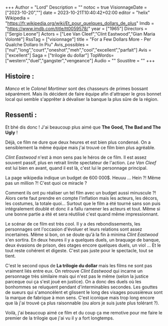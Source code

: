 +++
Author = "Lord"
Description = ""
notoc = true
VisionnageDate = ["2023-10-20",""]
date = 2023-10-21T10:40:42+02:00
editor = "helix"
Wikipedia = "https://fr.wikipedia.org/wiki/Et_pour_quelques_dollars_de_plus"
Imdb = "https://www.imdb.com/title/tt0059578/"
year = ["1965"]
Directors = ["Sergio Leone"]
Actors = ["Lee Van Cleef","Clint Eastwood","Gian Maria Volonté"]
RssTag = ["visionnage"]
title = "For a Few Dollars More - Per Qualche Dollaro In Piu"
Avis_possibles = ["nul","long","court","oneshot","meh","cool","excellent","parfait"]
Avis = ["excellent"] 
Saga = ["trilogie du dollar"]
TopWords=["western","duel","gangster","vengeance"]
Audio = ""
Soustitre = ""
+++
## Histoire : 
*Manco* et le *Colonel Mortimer* sont des chasseurs de primes bossant séparément.
Mais ils décident de faire équipe afin d'attraper le gros bonnet local qui semble s'apprêter à dévaliser la banque la plus sûre de la région.

## Ressenti :
Et bhé dis donc !
J'ai beaucoup plus aimé que **The Good, The Bad and The Ugly** !

Déjà, ce film ne dure que deux heures et est bien plus condensé.
On a sensiblement la même équipe mais j'ai trouvé ce film bien plus agréable.

*Clint Eastwood* n'est à mon sens pas le héros de ce film.
Il est assez souvent passif, plus en retrait limite spectateur de l'action.
*Lee Van Cleef* est lui bien en avant, quand il est là, c'est lui le personnage principal.

La page wikipedia indique un budget de 600 000$.
Heuuu … 
Hein ?!
Même pas un million ?!
C'est quoi ce miracle ?

Comment ils ont pu réaliser un tel film avec un budget aussi minuscule ?!
Alors certe faut prendre en compte l'inflation mais les acteurs, les décors, les costumes, la totale quoi…
Surtout que le film a été tourné sans son puis intégralement doublé et donc il a fallu ramener les acteurs et tout.
Même si une bonne partie a été et sera réutilisé c'est quand même impressionnant.

Le scénar de ce film est très cool.
Il y a des rebondissements, les personnages ont l'occasion d'évoluer et leurs relations sont assez incertaines.
Même si bon, on se doute qu'à la fin à minima *Clint Eastwood* s'en sortira.
En deux heures il y a quelques duels, un braquage de banque, deux évasions de prison, des otages encore quelques duels, un viol …
Et le tout reste cohérent et digeste.
C'est pas juste pour le spectacle, tout se tient.

C'est le second opus de **La trilogie du dollar** mais les films ne sont pas vraiment liés entre eux.
On retrouve *Clint Eastwood* qui incarne un personnage très similaire mais qui n'est pas le même (selon la justice parceque oui ça s'est joué en justice).
On a donc des duels où les bonhommes se reluquent pendant d'interminables secondes.
Les gouttes de sueurs qui s'amoncèlent et glissent le long des visages poussièreux sont la marque de fabrique à mon sens.
C'est iconique mais trop long encore que là j'ai trouvé ça plus raisonnable (ou alors je suis juste plus tolérant ?).

Voilà, j'ai beaucoup aimé ce film et du coup ça me remotive pour me faire le premier de la trilogie que j'ai vu il y a fort longtemps.
